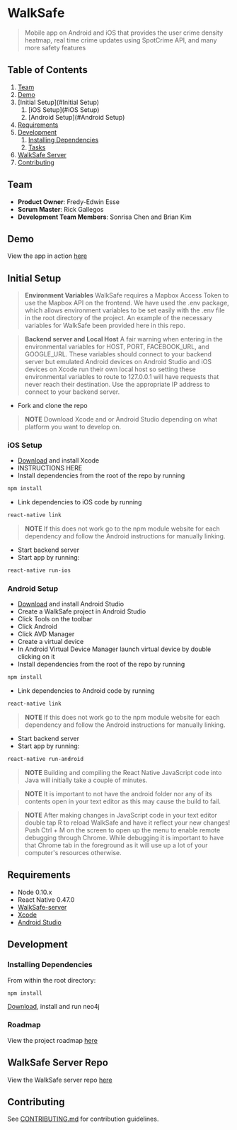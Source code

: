 # WalkSafe

> Mobile app on Android and iOS that provides the user crime density heatmap, real time crime updates using SpotCrime API, and many more safety features


## Table of Contents

1. [Team](#team)
1. [Demo](#demo)
1. [Initial Setup](#Initial Setup)
    1. [iOS Setup](#iOS Setup)
    1. [Android Setup](#Android Setup)
1. [Requirements](#requirements)
1. [Development](#development)
    1. [Installing Dependencies](#installing-dependencies)
    1. [Tasks](#tasks)
1. [WalkSafe Server](https://github.com/f-4/WalkSafe-server)
1. [Contributing](#contributing)


## Team

  - __Product Owner__: Fredy-Edwin Esse
  - __Scrum Master__: Rick Gallegos
  - __Development Team Members__: Sonrisa Chen and Brian Kim

## Demo

View the app in action [here](https://www.youtube.com/watch?v=R41ELsbPc04)

## Initial Setup

> __Environment Variables__ WalkSafe requires a Mapbox Access Token to use the Mapbox API on the frontend. We have used the .env package, which allows environment variables to be set easily with the .env file in the root directory of the project. An example of the necessary variables for WalkSafe been provided here in this repo.

> __Backend server and Local Host__ A fair warning when entering in the environmental variables for HOST, PORT, FACEBOOK_URL, and GOOGLE_URL.  These variables should connect to your backend server but emulated Android devices on Android Studio and iOS devices on Xcode run their own local host so setting these environmental variables to route to 127.0.0.1 will have requests that never reach their destination.  Use the appropriate IP address to connect to your backend server.

- Fork and clone the repo

> __NOTE__ Download Xcode and or Android Studio depending on what platform you want to develop on.

### iOS Setup

- [Download](https://developer.apple.com/xcode/) and install Xcode
- INSTRUCTIONS HERE
- Install dependencies from the root of the repo by running
```sh
npm install
```

- Link dependencies to iOS code by running
```sh
react-native link
```
> __NOTE__ If this does not work go to the npm module website for each dependency and follow the Android instructions for manually linking.

- Start backend server
- Start app by running:
```sh
react-native run-ios
```

### Android Setup

- [Download](https://developer.android.com/studio/install.html) and install Android Studio
- Create a WalkSafe project in Android Studio
- Click Tools on the toolbar
- Click Android
- Click AVD Manager
- Create a virtual device
- In Android Virtual Device Manager launch virtual device by double clicking on it
- Install dependencies from the root of the repo by running
```sh
npm install
```
- Link dependencies to Android code by running
```sh
react-native link
```
> __NOTE__ If this does not work go to the npm module website for each dependency and follow the Android instructions for manually linking.

- Start backend server
- Start app by running:
```sh
react-native run-android
```

> __NOTE__ Building and compiling the React Native JavaScript code into Java will initially take a couple of minutes.

> __NOTE__ It is important to not have the android folder nor any of its contents open in your text editor as this may cause the build to fail.

> __NOTE__ After making changes in JavaScript code in your text editor double tap R to reload WalkSafe and have it reflect your new changes!  Push Ctrl + M on the screen to open up the menu to enable remote debugging through Chrome. While debugging it is important to have that Chrome tab in the foreground as it will use up a lot of your computer's resources otherwise.

## Requirements

- Node 0.10.x
- React Native 0.47.0
- [WalkSafe-server](https://github.com/f-4/WalkSafe-server)
- [Xcode](https://developer.apple.com/xcode/)
- [Android Studio](https://developer.android.com/studio/install.html)

## Development

### Installing Dependencies

From within the root directory:

```sh
npm install
```
[Download](https://neo4j.com/download/community-edition), install and run neo4j

### Roadmap

View the project roadmap [here](https://github.com/f-4/WalkSafe/issues)

## WalkSafe Server Repo

View the WalkSafe server repo
[here](https://github.com/f-4/WalkSafe-server)

## Contributing

See [CONTRIBUTING.md](CONTRIBUTING.md) for contribution guidelines.
